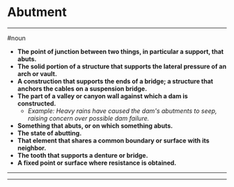 # Abutment
---
#noun
- **The point of junction between two things, in particular a support, that abuts.**
- **The solid portion of a structure that supports the lateral pressure of an arch or vault.**
- **A construction that supports the ends of a bridge; a structure that anchors the cables on a suspension bridge.**
- **The part of a valley or canyon wall against which a dam is constructed.**
	- _Example: Heavy rains have caused the dam's abutments to seep, raising concern over possible dam failure._
- **Something that abuts, or on which something abuts.**
- **The state of abutting.**
- **That element that shares a common boundary or surface with its neighbor.**
- **The tooth that supports a denture or bridge.**
- **A fixed point or surface where resistance is obtained.**
---
---
